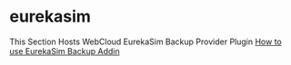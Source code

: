 # eurekasim
This Section Hosts WebCloud EurekaSim Backup Provider Plugin 
[How to use EurekaSim Backup Addin](https://youtu.be/V4FrlY3i6cc)